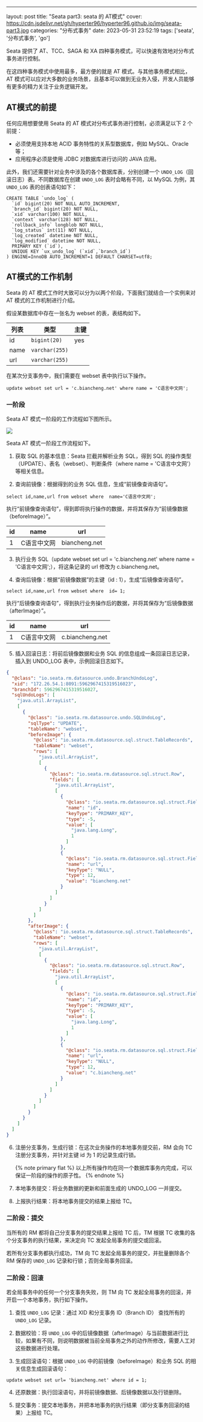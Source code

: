 ---
layout: post
title: "Seata part3: seata 的 AT模式"
cover: https://cdn.jsdelivr.net/gh/hyperter96/hyperter96.github.io/img/seata-part3.jpg
categories: "分布式事务"
date: 2023-05-31 23:52:19
tags: ['seata', '分布式事务', 'go']

Seata 提供了 AT、TCC、SAGA 和 XA 四种事务模式，可以快速有效地对分布式事务进行控制。

在这四种事务模式中使用最多，最方便的就是 AT 模式。与其他事务模式相比，AT 模式可以应对大多数的业务场景，且基本可以做到无业务入侵，开发人员能够有更多的精力关注于业务逻辑开发。

## AT模式的前提

任何应用想要使用 Seata 的 AT 模式对分布式事务进行控制，必须满足以下 2 个前提：

* 必须使用支持本地 ACID 事务特性的关系型数据库，例如 MySQL、Oracle 等；
* 应用程序必须是使用 JDBC 对数据库进行访问的 JAVA 应用。

此外，我们还需要针对业务中涉及的各个数据库表，分别创建一个 `UNDO_LOG`（回滚日志）表。不同数据库在创建 `UNDO_LOG` 表时会略有不同，以 MySQL 为例，其 `UNDO_LOG` 表的创表语句如下：

```mysql
CREATE TABLE `undo_log` (
  `id` bigint(20) NOT NULL AUTO_INCREMENT,
  `branch_id` bigint(20) NOT NULL,
  `xid` varchar(100) NOT NULL,
  `context` varchar(128) NOT NULL,
  `rollback_info` longblob NOT NULL,
  `log_status` int(11) NOT NULL,
  `log_created` datetime NOT NULL,
  `log_modified` datetime NOT NULL,
  PRIMARY KEY (`id`),
  UNIQUE KEY `ux_undo_log` (`xid`,`branch_id`)
) ENGINE=InnoDB AUTO_INCREMENT=1 DEFAULT CHARSET=utf8;
```

## AT模式的工作机制

Seata 的 AT 模式工作时大致可以分为以两个阶段，下面我们就结合一个实例来对 AT 模式的工作机制进行介绍。

假设某数据库中存在一张名为 webset 的表，表结构如下。

| 列表   | 类型             | 主键  |
|------|----------------|-----|
| id   | `bigint(20)`   | yes |
| name | `varchar(255)` |     |
| url  | `varchar(255)`  |     |

在某次分支事务中，我们需要在 webset 表中执行以下操作。

```mysql
update webset set url = 'c.biancheng.net' where name = 'C语言中文网';
```

### 一阶段

Seata AT 模式一阶段的工作流程如下图所示。

![](https://cdn.jsdelivr.net/gh/hyperter96/hyperter96.github.io/img/seata-part3-figure1.png)

Seata AT 模式一阶段工作流程如下。

1. 获取 SQL 的基本信息：Seata 拦截并解析业务 SQL，得到 SQL 的操作类型（UPDATE）、表名（webset）、判断条件（where name = 'C语言中文网'）等相关信息。

2. 查询前镜像：根据得到的业务 SQL 信息，生成“前镜像查询语句”。

```mysql
select id,name,url from webset where  name='C语言中文网';
```

执行“前镜像查询语句”，得到即将执行操作的数据，并将其保存为“前镜像数据（beforeImage）”。

| id  | name   | url |
|-----|--------|-----|
| 1   | C语言中文网 | biancheng.net |

3. 执行业务 SQL（update webset set url = 'c.biancheng.net' where name = 'C语言中文网';），将这条记录的 url 修改为 c.biancheng.net。

4. 查询后镜像：根据“前镜像数据”的主键（id : 1），生成“后镜像查询语句”。

```mysql
select id,name,url from webset where  id= 1;
```

执行“后镜像查询语句”，得到执行业务操作后的数据，并将其保存为“后镜像数据（afterImage）”。

| id  | name   | url             |
|-----|--------|-----------------|
| 1   | C语言中文网 | c.biancheng.net |

5. 插入回滚日志：将前后镜像数据和业务 SQL 的信息组成一条回滚日志记录，插入到 UNDO_LOG 表中，示例回滚日志如下。

```json
{
  "@class": "io.seata.rm.datasource.undo.BranchUndoLog",
  "xid": "172.26.54.1:8091:5962967415319516023",
  "branchId": 5962967415319516027,
  "sqlUndoLogs": [
    "java.util.ArrayList",
    [
      {
        "@class": "io.seata.rm.datasource.undo.SQLUndoLog",
        "sqlType": "UPDATE",
        "tableName": "webset",
        "beforeImage": {
          "@class": "io.seata.rm.datasource.sql.struct.TableRecords",
          "tableName": "webset",
          "rows": [
            "java.util.ArrayList",
            [
              {
                "@class": "io.seata.rm.datasource.sql.struct.Row",
                "fields": [
                  "java.util.ArrayList",
                  [
                    {
                      "@class": "io.seata.rm.datasource.sql.struct.Field",
                      "name": "id",
                      "keyType": "PRIMARY_KEY",
                      "type": -5,
                      "value": [
                        "java.lang.Long",
                        1
                      ]
                    },
                    {
                      "@class": "io.seata.rm.datasource.sql.struct.Field",
                      "name": "url",
                      "keyType": "NULL",
                      "type": 12,
                      "value": "biancheng.net"
                    }
                  ]
                ]
              }
            ]
          ]
        },
        "afterImage": {
          "@class": "io.seata.rm.datasource.sql.struct.TableRecords",
          "tableName": "webset",
          "rows": [
            "java.util.ArrayList",
            [
              {
                "@class": "io.seata.rm.datasource.sql.struct.Row",
                "fields": [
                  "java.util.ArrayList",
                  [
                    {
                      "@class": "io.seata.rm.datasource.sql.struct.Field",
                      "name": "id",
                      "keyType": "PRIMARY_KEY",
                      "type": -5,
                      "value": [
                        "java.lang.Long",
                        1
                      ]
                    },
                    {
                      "@class": "io.seata.rm.datasource.sql.struct.Field",
                      "name": "url",
                      "keyType": "NULL",
                      "type": 12,
                      "value": "c.biancheng.net"
                    }
                  ]
                ]
              }
            ]
          ]
        }
      }
    ]
  ]
}
```

6. 注册分支事务，生成行锁：在这次业务操作的本地事务提交前，RM 会向 TC 注册分支事务，并针对主键 id 为 1 的记录生成行锁。

    {% note primary flat %}
    以上所有操作均在同一个数据库事务内完成，可以保证一阶段的操作的原子性。
    {% endnote %}

7. 本地事务提交：将业务数据的更新和前面生成的 UNDO_LOG 一并提交。

8. 上报执行结果：将本地事务提交的结果上报给 TC。

### 二阶段：提交

当所有的 RM 都将自己分支事务的提交结果上报给 TC 后，TM 根据 TC 收集的各个分支事务的执行结果，来决定向 TC 发起全局事务的提交或回滚。

若所有分支事务都执行成功，TM 向 TC 发起全局事务的提交，并批量删除各个 RM 保存的 `UNDO_LOG` 记录和行锁；否则全局事务回滚。

### 二阶段：回滚

若全局事务中的任何一个分支事务失败，则 TM 向 TC 发起全局事务的回滚，并开启一个本地事务，执行如下操作。

1. 查找 `UNDO_LOG` 记录：通过 XID 和分支事务 ID（Branch ID） 查找所有的 `UNDO_LOG` 记录。

2. 数据校验：将 `UNDO_LOG` 中的后镜像数据（afterImage）与当前数据进行比较，如果有不同，则说明数据被当前全局事务之外的动作所修改，需要人工对这些数据进行处理。

3. 生成回滚语句：根据 `UNDO_LOG` 中的前镜像（beforeImage）和业务 SQL 的相关信息生成回滚语句：

```mysql
update webset set url= 'biancheng.net' where id = 1;
```

4. 还原数据：执行回滚语句，并将前镜像数据、后镜像数据以及行锁删除。

5. 提交事务：提交本地事务，并把本地事务的执行结果（即分支事务回滚的结果）上报给 TC。